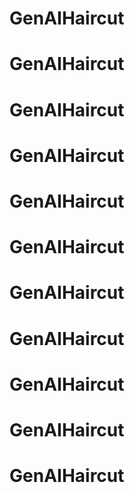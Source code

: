 # GenAIHaircut
# GenAIHaircut
# GenAIHaircut
# GenAIHaircut
# GenAIHaircut
# GenAIHaircut
# GenAIHaircut
# GenAIHaircut
# GenAIHaircut
# GenAIHaircut
# GenAIHaircut
